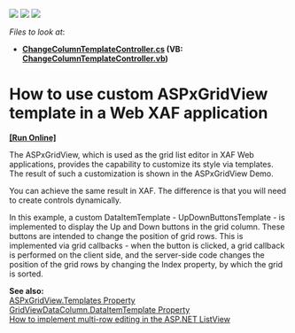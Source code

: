 <!-- default badges list -->
![](https://img.shields.io/endpoint?url=https://codecentral.devexpress.com/api/v1/VersionRange/128594313/21.2.8%2B)
[![](https://img.shields.io/badge/Open_in_DevExpress_Support_Center-FF7200?style=flat-square&logo=DevExpress&logoColor=white)](https://supportcenter.devexpress.com/ticket/details/E1671)
[![](https://img.shields.io/badge/📖_How_to_use_DevExpress_Examples-e9f6fc?style=flat-square)](https://docs.devexpress.com/GeneralInformation/403183)
<!-- default badges end -->
<!-- default file list -->
*Files to look at*:

* **[ChangeColumnTemplateController.cs](./CS/WebExample.Module.Web/ChangeColumnTemplateController.cs) (VB: [ChangeColumnTemplateController.vb](./VB/WebExample.Module.Web/ChangeColumnTemplateController.vb))**
<!-- default file list end -->
# How to use custom ASPxGridView template in a Web XAF application
<!-- run online -->
**[[Run Online]](https://codecentral.devexpress.com/e1671/)**
<!-- run online end -->


<p>The ASPxGridView, which is used as the grid list editor in XAF Web applications, provides the capability to customize its style via templates. The result of such a customization is shown in the ASPxGridView Demo.</p><p>You can achieve the same result in XAF. The difference is that you will need to create controls dynamically.</p><p>In this example, a custom DataItemTemplate - UpDownButtonsTemplate - is implemented to display the Up and Down buttons in the grid column. These buttons are intended to change the position of grid rows. This is implemented via grid callbacks - when the button is clicked, a grid callback is performed on the client side, and the server-side code changes the position of the grid rows by changing the Index property, by which the grid is sorted.</p><p><strong>See also:</strong><br />
<a href="http://documentation.devexpress.com/#AspNet/DevExpressWebASPxGridViewGridViewDataColumn_DataItemTemplatetopic"><u>ASPxGridView.Templates Property</u></a><br />
<a href="http://documentation.devexpress.com/#AspNet/DevExpressWebASPxGridViewGridViewDataColumn_DataItemTemplatetopic"><u>GridViewDataColumn.DataItemTemplate Property</u></a><br />
<a href="https://www.devexpress.com/Support/Center/p/E4610">How to implement multi-row editing in the ASP.NET ListView</a></p>

<br/>


